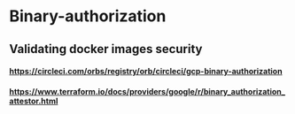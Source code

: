 # Binary-authorization


## Validating docker images security

#### https://circleci.com/orbs/registry/orb/circleci/gcp-binary-authorization

#### https://www.terraform.io/docs/providers/google/r/binary_authorization_attestor.html
